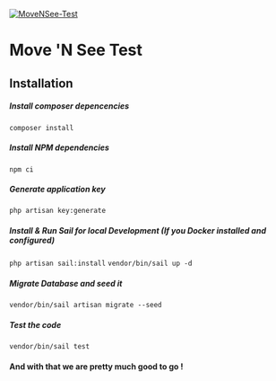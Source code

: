 [![MoveNSee-Test](https://github.com/ThobsChoucroute/movensee-test/actions/workflows/actions.yml/badge.svg)](https://github.com/ThobsChoucroute/movensee-test/actions/workflows/actions.yml)

# Move 'N See Test

## Installation

##### Install composer depencencies
``` composer install ```
##### Install NPM dependencies
``` npm ci ```
##### Generate application key
``` php artisan key:generate ```
##### Install & Run Sail for local Development (If you Docker installed and configured)
``` php artisan sail:install ```
``` vendor/bin/sail up -d ```
##### Migrate Database and seed it
``` vendor/bin/sail artisan migrate --seed ```

##### Test the code
``` vendor/bin/sail test ```

#### And with that we are pretty much good to go !